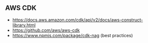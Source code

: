 ## AWS CDK

-   https://docs.aws.amazon.com/cdk/api/v2/docs/aws-construct-library.html
-   https://github.com/aws/aws-cdk
-   https://www.npmjs.com/package/cdk-nag (best practices)
